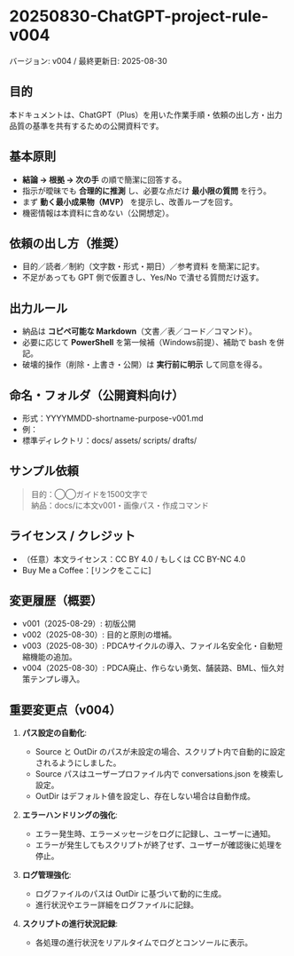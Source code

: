 # 20250830-ChatGPT-project-rule-v004

バージョン: v004 / 最終更新日: 2025-08-30

## 目的
本ドキュメントは、ChatGPT（Plus）を用いた作業手順・依頼の出し方・出力品質の基準を共有するための公開資料です。

## 基本原則
- **結論 → 根拠 → 次の手** の順で簡潔に回答する。
- 指示が曖昧でも **合理的に推測** し、必要な点だけ **最小限の質問** を行う。
- まず **動く最小成果物（MVP）** を提示し、改善ループを回す。
- 機密情報は本資料に含めない（公開想定）。

## 依頼の出し方（推奨）
- 目的／読者／制約（文字数・形式・期日）／参考資料 を簡潔に記す。
- 不足があっても GPT 側で仮置きし、Yes/No で潰せる質問だけ返す。

## 出力ルール
- 納品は **コピペ可能な Markdown**（文書／表／コード／コマンド）。
- 必要に応じて **PowerShell** を第一候補（Windows前提）、補助で bash を併記。
- 破壊的操作（削除・上書き・公開）は **実行前に明示** して同意を得る。

## 命名・フォルダ（公開資料向け）
- 形式：YYYYMMDD-shortname-purpose-v001.md
- 例：
- 標準ディレクトリ：docs/ assets/ scripts/ drafts/

## サンプル依頼
> 目的：◯◯ガイドを1500文字で  
> 納品：docs/に本文v001・画像パス・作成コマンド

## ライセンス / クレジット
- （任意）本文ライセンス：CC BY 4.0 / もしくは CC BY-NC 4.0  
- Buy Me a Coffee：\[リンクをここに\]

## 変更履歴（概要）
- v001（2025-08-29）: 初版公開
- v002（2025-08-30）: 目的と原則の増補。
- v003（2025-08-30）: PDCAサイクルの導入、ファイル名安全化・自動短縮機能の追加。
- v004（2025-08-30）: PDCA廃止、作らない勇気、舗装路、BML、恒久対策テンプレ導入。

## 重要変更点（v004）
1. **パス設定の自動化**:
   - Source と OutDir のパスが未設定の場合、スクリプト内で自動的に設定されるようにしました。
   - Source パスはユーザープロファイル内で conversations.json を検索し設定。
   - OutDir はデフォルト値を設定し、存在しない場合は自動作成。

2. **エラーハンドリングの強化**:
   - エラー発生時、エラーメッセージをログに記録し、ユーザーに通知。
   - エラーが発生してもスクリプトが終了せず、ユーザーが確認後に処理を停止。

3. **ログ管理強化**:
   - ログファイルのパスは OutDir に基づいて動的に生成。
   - 進行状況やエラー詳細をログファイルに記録。

4. **スクリプトの進行状況記録**:
   - 各処理の進行状況をリアルタイムでログとコンソールに表示。
